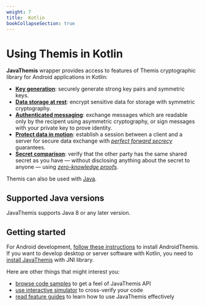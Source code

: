 ```yaml
---
weight: 7
title:  Kotlin
bookCollapseSection: true
---
```


# Using Themis in Kotlin

**JavaThemis** wrapper provides access to features of Themis cryptographic library for Android applications in Kotlin:

- **[Key generation](features/#key-generation)**:
  securely generate strong key pairs and symmetric keys.
- **[Data storage at rest](features/#secure-cell)**:
  encrypt sensitive data for storage with symmetric cryptography.
- **[Authenticated messaging](features/#secure-message)**:
  exchange messages which are readable only by the recipent using asymmetric cryptography,
  or sign messages with your private key to prove identity.
- **[Protect data in motion](features/#secure-session)**:
  establish a session between a client and a server for secure data exchange
  with _[perfect forward secrecy](https://en.wikipedia.org/wiki/Forward_secrecy)_ guarantees.
- **[Secret comparison](features/#secure-comparator)**:
  verify that the other party has the same shared secret as you have —
  without disclosing anything about the secret to anyone —
  using _[zero-knowledge proofs](https://en.wikipedia.org/wiki/Zero-knowledge_proof)_.

Themis can also be used with [Java](../java/).

## Supported Java versions

JavaThemis supports Java 8 or any later version.

## Getting started

For Android development,
[follow these instructions](installation-android/) to install AndroidThemis.
If you want to develop desktop or server software with Kotlin,
you need to [install JavaThemis](installation-desktop/) with JNI library.

Here are other things that might interest you:

<!-- JavaDocs when they are ready -->
- [browse code samples](examples/) to get a feel of JavaThemis API
- [use interactive simulator](/themis/debugging/themis-server/) to cross-verify your code
- [read feature guides](features/) to learn how to use JavaThemis effectively
